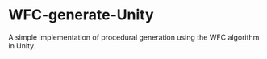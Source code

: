 # WFC-generate-Unity
 A simple implementation of procedural generation using the WFC algorithm in Unity.
